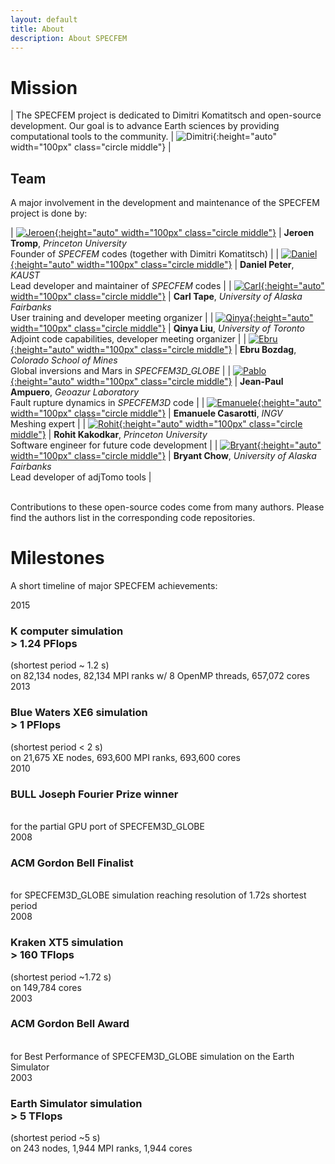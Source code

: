 ```yaml
---
layout: default
title: About
description: About SPECFEM
---
```


# Mission


| The SPECFEM project is dedicated to Dimitri Komatitsch and open-source development. Our goal is to advance Earth sciences by providing computational tools to the community. | ![Dimitri](figures/Dimitri_Komatitsch.jpg "Dimitri Komatitsch"){:height="auto" width="100px" class="circle middle"} |


## Team

A major involvement in the development and maintenance of the SPECFEM project is done by:<br>

| [![Jeroen](figures/Jeroen_Tromp.png "Jeroen Tromp"){:height="auto" width="100px" class="circle middle"}](https://geosciences.princeton.edu/people/jeroen-tromp) | **Jeroen Tromp**, *Princeton University*<br>Founder of *SPECFEM* codes (together with Dimitri Komatitsch) |
| [![Daniel](figures/Daniel_Peter.jpg "Daniel Peter"){:height="auto" width="100px" class="circle middle"}](https://danielpeter.github.io) | **Daniel Peter**, *KAUST*<br>Lead developer and maintainer of *SPECFEM* codes |
| [![Carl](figures/Carl_Tape.jpg "Carl Tape"){:height="auto" width="100px" class="circle middle"}](https://sites.google.com/alaska.edu/carltape) | **Carl Tape**, *University of Alaska Fairbanks*<br>User training and developer meeting organizer |
| [![Qinya](figures/Qinya_Liu.jpg "Qinya Liu"){:height="auto" width="100px" class="circle middle"}](https://www.physics.utoronto.ca/members/liu-qinya/) | **Qinya Liu**, *University of Toronto*<br>Adjoint code capabilities, developer meeting organizer |
| [![Ebru](figures/Ebru_Bozdag.jpg "Ebru Bozdag"){:height="auto" width="100px" class="circle middle"}](https://ebrucsm.wordpress.com) | **Ebru Bozdag**, *Colorado School of Mines*<br>Global inversions and Mars in *SPECFEM3D_GLOBE* |
| [![Pablo](figures/Jean-Paul_Ampuero.jpg "Pablo Ampuero"){:height="auto" width="100px" class="circle middle"}](https://jpampuero.github.io) | **Jean-Paul Ampuero**, *Geoazur Laboratory*<br>Fault rupture dynamics in *SPECFEM3D* code |
| [![Emanuele](figures/Emanuele_Casarotti.jpg "Emanuele Casarotti"){:height="auto" width="100px" class="circle middle"}](https://www.researchgate.net/profile/Emanuele-Casarotti) | **Emanuele Casarotti**, *INGV*<br>Meshing expert |
| [![Rohit](figures/Rohit_Kakodkar.png "Rohit Kakodkar"){:height="auto" width="100px" class="circle middle"}](https://researchcomputing.princeton.edu/about/people-directory/rohit-kakodkar) | **Rohit Kakodkar**, *Princeton University*<br>Software engineer for future code development |
| [![Bryant](figures/Bryant_Chow.jpg "Bryant Chow"){:height="auto" width="100px" class="circle middle"}](https://bch0w.github.io) | **Bryant Chow**, *University of Alaska Fairbanks*<br>Lead developer of adjTomo tools |


<br>
Contributions to these open-source codes come from many authors. Please find the authors list in the corresponding code repositories.


# Milestones

A short timeline of major SPECFEM achievements:<br>


<div class="timeline">
<div class="vertical"></div>
<div class="entries">

<div class="entry">
<div class="title">2015</div>
<div class="body">
<h3>K computer simulation<br>> 1.24 PFlops</h3> (shortest period ~ 1.2 s)<br>
on 82,134 nodes, 82,134 MPI ranks w/ 8 OpenMP threads, 657,072 cores
</div>
</div> <!-- entry -->

<div class="entry">
<div class="title">2013</div>
<div class="body">
<h3>Blue Waters XE6 simulation<br>> 1 PFlops</h3> (shortest period < 2 s)<br>
on 21,675 XE nodes, 693,600 MPI ranks, 693,600 cores
</div>
</div> <!-- entry -->

<div class="entry">
<div class="title big">2010</div>
<div class="body">
<h3>BULL Joseph Fourier Prize winner</h3><br> 
for the partial GPU port of <it>SPECFEM3D_GLOBE</it>
</div>
</div> <!-- entry -->


<div class="entry">
<div class="title big">2008</div>
<div class="body">
<h3>ACM Gordon Bell Finalist</h3><br> 
for <it>SPECFEM3D_GLOBE</it> simulation reaching resolution of 1.72s shortest period
</div>
</div> <!-- entry -->

<div class="entry">
<div class="title">2008</div>
<div class="body">
<h3>Kraken XT5 simulation<br>> 160 TFlops</h3> (shortest period ~1.72 s)<br>
on 149,784 cores</div>
</div> <!-- entry -->

<div class="entry">
<div class="title big">2003</div>
<div class="body">
<h3>ACM Gordon Bell Award</h3><br> 
for Best Performance of <it>SPECFEM3D_GLOBE</it> simulation on the Earth Simulator
</div>
</div> <!-- entry -->


<div class="entry">
<div class="title">2003</div>
<div class="body">
<h3>Earth Simulator simulation<br>> 5 TFlops</h3> (shortest period ~5 s)<br>
on 243 nodes, 1,944 MPI ranks, 1,944 cores</div>
</div> <!-- entry -->

</div> <!-- entries -->
</div> <!-- timeline -->

<br>
